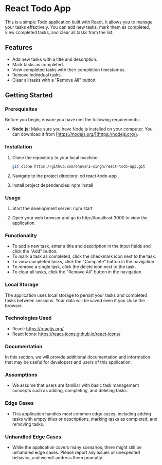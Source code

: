 # React Todo App

This is a simple Todo application built with React. It allows you to manage your tasks effectively. You can add new tasks, mark them as completed, view completed tasks, and clear all tasks from the list.

## Features

- Add new tasks with a title and description.
- Mark tasks as completed.
- View completed tasks with their completion timestamps.
- Remove individual tasks.
- Clear all tasks with a "Remove All" button.

## Getting Started

### Prerequisites

Before you begin, ensure you have met the following requirements:

- **Node.js:** Make sure you have Node.js installed on your computer. You can download it from [https://nodejs.org/](https://nodejs.org/).

### Installation

1. Clone the repository to your local machine:

   ```bash
   git clone https://github.com/bhavani-singh/react-todo-app.git

2. Navigate to the project directory:
cd react-todo-app

3. Install project dependencies:
npm install

### Usage

1. Start the development server:
npm start

2. Open your web browser and go to http://localhost:3000 to view the application.

### Functionality

- To add a new task, enter a title and description in the input fields and click the "Add" button.
- To mark a task as completed, click the checkmark icon next to the task.
- To view completed tasks, click the "Complete" button in the navigation.
- To remove a single task, click the delete icon next to the task.
- To clear all tasks, click the "Remove All" button in the navigation.

### Local Storage
The application uses local storage to persist your tasks and completed tasks between sessions. Your data will be saved even if you close the browser.

### Technologies Used
- React: https://reactjs.org/
- React Icons: https://react-icons.github.io/react-icons/

### Documentation
In this section, we will provide additional documentation and information that may be useful for developers and users of this application.

### Assumptions
- We assume that users are familiar with basic task management concepts such as adding, completing, and deleting tasks.

### Edge Cases
- This application handles most common edge cases, including adding tasks with empty titles or descriptions, marking tasks as completed, and removing tasks.

### Unhandled Edge Cases
- While the application covers many scenarios, there might still be unhandled edge cases. Please report any issues or unexpected behavior, and we will address them promptly.

